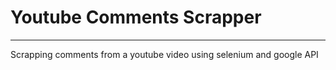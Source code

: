# Youtube Comments Scrapper
------------------------------------------------
Scrapping comments from a youtube video using selenium and google API

